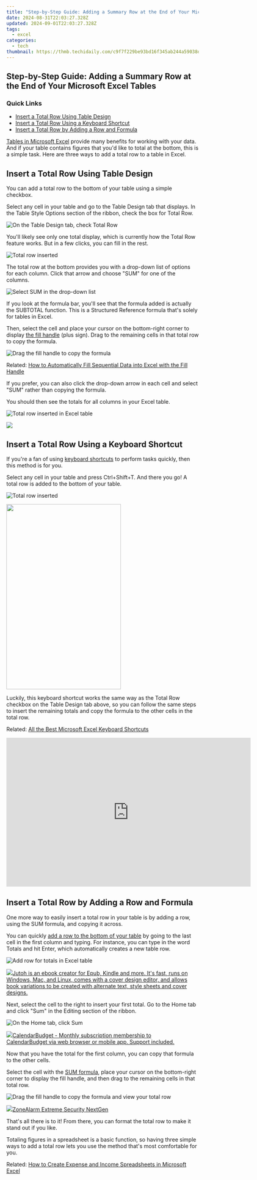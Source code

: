 ```yaml
---
title: "Step-by-Step Guide: Adding a Summary Row at the End of Your Microsoft Excel Tables"
date: 2024-08-31T22:03:27.328Z
updated: 2024-09-01T22:03:27.328Z
tags:
  - excel
categories:
  - tech
thumbnail: https://thmb.techidaily.com/c9f7f229be93bd16f345ab244a59038de305839bf85f5bcd91c871e399759a89.jpg
---
```


## Step-by-Step Guide: Adding a Summary Row at the End of Your Microsoft Excel Tables

### Quick Links

* [Insert a Total Row Using Table Design](https://facebook-video-recording.techidaily.com/new-2024-approved-covertly-engage-with-fb-live-feeds/)
* [Insert a Total Row Using a Keyboard Shortcut](https://activate-lock.techidaily.com/easy-fixes-how-to-recover-forgotten-icloud-password-on-your-iphone-15-pro-by-drfone-ios/)
* [Insert a Total Row by Adding a Row and Formula](https://desktop-recording.techidaily.com/mac-visionaries-reveal-screenflow-secrets-and-benefits-for-2024/)

[Tables in Microsoft Excel](https://instagram-videos.techidaily.com/updated-2024-approved-how-to-convert-your-best-videography-into-melodic-mp3s-insta/) provide many benefits for working with your data. And if your table contains figures that you'd like to total at the bottom, this is a simple task. Here are three ways to add a total row to a table in Excel.

##  Insert a Total Row Using Table Design

 You can add a total row to the bottom of your table using a simple checkbox.

 Select any cell in your table and go to the Table Design tab that displays. In the Table Style Options section of the ribbon, check the box for Total Row.

![On the Table Design tab, check Total Row](https://static1.howtogeekimages.com/wordpress/wp-content/uploads/2021/07/TableDesignTotalRow-ExcelTable.png) 

 You'll likely see only one total display, which is currently how the Total Row feature works. But in a few clicks, you can fill in the rest.

![Total row inserted](https://static1.howtogeekimages.com/wordpress/wp-content/uploads/2021/07/TableDesignTotalRowAdded-ExcelTable.png) 

 The total row at the bottom provides you with a drop-down list of options for each column. Click that arrow and choose "SUM" for one of the columns.

![Select SUM in the drop-down list](https://static1.howtogeekimages.com/wordpress/wp-content/uploads/2021/07/TableDesignTotalRowDropDownSum-ExcelTable.png) 

 If you look at the formula bar, you'll see that the formula added is actually the SUBTOTAL function. This is a Structured Reference formula that's solely for tables in Excel.

 Then, select the cell and place your cursor on the bottom-right corner to display [the fill handle](https://visual-screen-recording.techidaily.com/new-in-2024-top-5-best-hdmi-21-gaming-monitors-ps5-compatible/) (plus sign). Drag to the remaining cells in that total row to copy the formula.

![Drag the fill handle to copy the formula](https://static1.howtogeekimages.com/wordpress/wp-content/uploads/2021/07/FillHandleCopyTotalRowSum-ExcelTable.png) 

Related: [How to Automatically Fill Sequential Data into Excel with the Fill Handle](https://visual-screen-recording.techidaily.com/new-in-2024-top-5-best-hdmi-21-gaming-monitors-ps5-compatible/) 

 If you prefer, you can also click the drop-down arrow in each cell and select "SUM" rather than copying the formula.

 You should then see the totals for all columns in your Excel table.

![Total row inserted in Excel table](https://static1.howtogeekimages.com/wordpress/wp-content/uploads/2021/07/TableDesignTotalRowComplete-ExcelTable.png) 

<!-- affiliate ads begin -->
<a href="https://shop.copernic.com/order/checkout.php?PRODS=41033091&QTY=1&AFFILIATE=108875&CART=1"><img src="https://secure.2checkout.com/images/merchant/8d30aa96e72440759f74bd2306c1fa3d/Copernic-2023-Affiliate-728x90-Advanced.png" border="0"></a>
<!-- affiliate ads end -->
##  Insert a Total Row Using a Keyboard Shortcut

 If you're a fan of using [keyboard shortcuts](https://eaxpv-info.techidaily.com/updated-2024-approved-high-definition-ready-enabling-av1-on-youtube/) to perform tasks quickly, then this method is for you.

 Select any cell in your table and press Ctrl+Shift+T. And there you go! A total row is added to the bottom of your table.

![Total row inserted](https://static1.howtogeekimages.com/wordpress/wp-content/uploads/2021/07/TableDesignTotalRowAdded-ExcelTable.png) 

<!-- affiliate ads begin -->
<a href="https://zonlipartnershipprogram.pxf.io/c/5597632/1611407/17882" target="_top" id="1611407"><img src="//a.impactradius-go.com/display-ad/17882-1611407" border="0" alt="" width="300" height="485"/></a><img height="0" width="0" src="https://imp.pxf.io/i/5597632/1611407/17882" style="position:absolute;visibility:hidden;" border="0" />
<!-- affiliate ads end -->
 Luckily, this keyboard shortcut works the same way as the Total Row checkbox on the Table Design tab above, so you can follow the same steps to insert the remaining totals and copy the formula to the other cells in the total row.

Related: [All the Best Microsoft Excel Keyboard Shortcuts](https://eaxpv-info.techidaily.com/updated-2024-approved-high-definition-ready-enabling-av1-on-youtube/) 

<!-- affiliate ads begin -->
<a href="https://secure.2checkout.com/order/checkout.php?PRODS=2337838&QTY=1&AFFILIATE=108875&CART=1"><iframe width="640" height="390" src="https://www.youtube.com/embed/rzZwphIv4RM" title="APFill - Ink and Toner Coverage Calculator" frameborder="0" allow="accelerometer; autoplay; clipboard-write; encrypted-media; gyroscope; picture-in-picture; web-share" referrerpolicy="strict-origin-when-cross-origin" allowfullscreen></iframe></a>
<!-- affiliate ads end -->
##  Insert a Total Row by Adding a Row and Formula

 One more way to easily insert a total row in your table is by adding a row, using the SUM formula, and copying it across.

 You can quickly [add a row to the bottom of your table](https://fox-glue.techidaily.com/2024-approved-the-ultimate-guide-to-top-online-tools-for-perfecting-your-video-subtitles/) by going to the last cell in the first column and typing. For instance, you can type in the word Totals and hit Enter, which automatically creates a new table row.

![Add row for totals in Excel table](https://static1.howtogeekimages.com/wordpress/wp-content/uploads/2021/07/AddRowTotals-ExcelTable.png) 

<!-- affiliate ads begin -->
<a href="https://secure.2checkout.com/order/checkout.php?PRODS=4694919&QTY=1&AFFILIATE=108875&CART=1"><img src="https://secure.avangate.com/images/merchant/bccefcc1b1eee9eca3ae4f5c1a281482/products/jutoh-logo-1200x1600.jpg" border="0">Jutoh is an ebook creator for Epub, Kindle and more. It's fast, runs on Windows, Mac, and Linux, comes with a cover design editor, and allows book variations to be created with alternate text, style sheets and cover designs. </a>
<!-- affiliate ads end -->
 Next, select the cell to the right to insert your first total. Go to the Home tab and click "Sum" in the Editing section of the ribbon.

![On the Home tab, click Sum](https://static1.howtogeekimages.com/wordpress/wp-content/uploads/2021/07/AddRowTotalsClickSum-ExcelTable.png) 

<!-- affiliate ads begin -->
<a href="https://secure.2checkout.com/order/checkout.php?PRODS=37701530&QTY=1&AFFILIATE=108875&CART=1"><img src="https://secure.avangate.com/images/merchant/6fe0c81e3f9438db11ebbfba6c5ce460/products/copy_cbLogo_with_text_blue.png" border="0">CalendarBudget - Monthly subscription membership to CalendarBudget via web browser or mobile app. Support included. </a>
<!-- affiliate ads end -->
 Now that you have the total for the first column, you can copy that formula to the other cells.

 Select the cell with the [SUM formula](https://instagram-videos.techidaily.com/updated-steps-to-instagram-verification-and-fan-growth-in-under-150-characters/), place your cursor on the bottom-right corner to display the fill handle, and then drag to the remaining cells in that total row.

![Drag the fill handle to copy the formula and view your total row](https://static1.howtogeekimages.com/wordpress/wp-content/uploads/2021/07/AddRowTotalsComplete-ExcelTable.png) 

<!-- affiliate ads begin -->
<a href="https://estore.zonealarm.com/order/checkout.php?PRODS=36245101&QTY=1&AFFILIATE=108875&CART=1"><img src="https://sc1.checkpoint.com/sc1/za/images/boxes/zang_box_trust.png" border="0">ZoneAlarm Extreme Security NextGen</a>
<!-- affiliate ads end -->
 That's all there is to it! From there, you can format the total row to make it stand out if you like.

 Totaling figures in a spreadsheet is a basic function, so having three simple ways to add a total row lets you use the method that's most comfortable for you.

Related: [How to Create Expense and Income Spreadsheets in Microsoft Excel](https://fox-blue.techidaily.com/updated-diving-into-the-depths-with-gopro-hero5-for-2024/)

<ins class="adsbygoogle"
     style="display:block"
     data-ad-format="autorelaxed"
     data-ad-client="ca-pub-7571918770474297"
     data-ad-slot="1223367746"></ins>



<ins class="adsbygoogle"
     style="display:block"
     data-ad-client="ca-pub-7571918770474297"
     data-ad-slot="8358498916"
     data-ad-format="auto"
     data-full-width-responsive="true"></ins>


